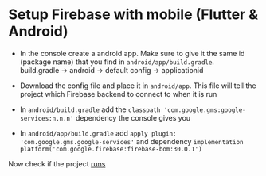 # Setup Firebase with mobile (Flutter & Android)

* In the console create a android app. Make sure to give it the same id (package name) that you find in `android/app/build.gradle`.\
build.gradle -> android -> default config -> applicationid

* Download the config file and place it in `android/app`. This file will tell the project which Firebase backend to connect to when it is run

* In `android/build.gradle` add the `classpath 'com.google.gms:google-services:n.n.n'` dependency the console gives you

* In `android/app/build.gradle` add `apply plugin: 'com.google.gms.google-services'` and dependency `implementation platform('com.google.firebase:firebase-bom:30.0.1')`

Now check if the project [runs](./../../Mobile/Flutter/VSCode.md#run-emilator)